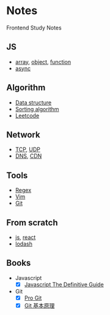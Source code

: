 # Notes

Frontend Study Notes

## JS

- [array](js/array.md), [object](js/object.md), [function](js/function.md)
- [async](js/async.md)

## Algorithm

- [Data structure](algorithm/data-structure.ts)
- [Sorting algorithm](algorithm/sorting.md)
- [Leetcode](algorithm/leetcode.ts)

## Network

- [TCP](network/tcp.md), [UDP](network/udp.md)
- [DNS](network/dns.md), [CDN](network/cdn.md)

## Tools

- [Regex](tools/regex.md)
- [Vim](tools/vim.md)
- [Git](tools/git.md)

## From scratch

- [js](from-scratch/js.md), [react](from-scratch/react.md)
- [lodash](from-scratch/lodash.md)

## Books

- Javascript
  - [x] [Javascript The Definitive Guide](https://www.ebooks.com/en-us/book/210022717/javascript-the-definitive-guide/david-flanagan/)
- Git
  - [x] [Pro Git](https://git-scm.com/book/en/v2)
  - [x] [Git 基本原理](https://www.bilibili.com/video/BV1TA411q75f/?spm_id_from=333.1007.top_right_bar_window_custom_collection.content.click&vd_source=82c6299bcfd00b951889dd77bf947e6e)
